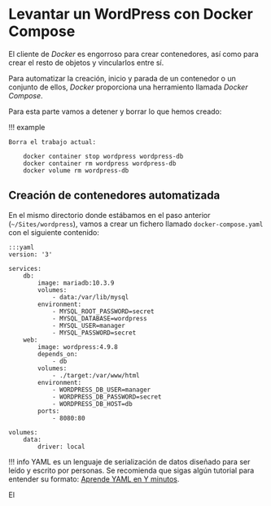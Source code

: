 # Levantar un WordPress con Docker Compose

El cliente de _Docker_ es engorroso para crear contenedores, así como para crear el resto de objetos y vincularlos entre sí.

Para automatizar la creación, inicio y parada de un contenedor o un conjunto de ellos, _Docker_ proporciona una herramiento llamada _Docker Compose_.

Para esta parte vamos a detener y borrar lo que hemos creado:

!!! example

    Borra el trabajo actual:

        docker container stop wordpress wordpress-db
        docker container rm wordpress wordpress-db
        docker volume rm wordpress-db

## Creación de contenedores automatizada

En el mismo directorio donde estábamos en el paso anterior (`~/Sites/wordpress`), vamos a crear un fichero llamado `docker-compose.yaml` con el siguiente contenido:

    :::yaml
    version: '3'

    services:
        db:
            image: mariadb:10.3.9
            volumes:
                - data:/var/lib/mysql
            environment:
                - MYSQL_ROOT_PASSWORD=secret
                - MYSQL_DATABASE=wordpress
                - MYSQL_USER=manager
                - MYSQL_PASSWORD=secret
        web:
            image: wordpress:4.9.8
            depends_on:
                - db
            volumes:
                - ./target:/var/www/html
            environment:
                - WORDPRESS_DB_USER=manager
                - WORDPRESS_DB_PASSWORD=secret
                - WORDPRESS_DB_HOST=db
            ports:
                - 8080:80

    volumes:
        data:
            driver: local

!!! info
    YAML es un lenguaje de serialización de datos diseñado para ser leído y escrito por personas. Se recomienda que sigas algún tutorial para entender su formato: [Aprende YAML en Y minutos](https://learnxinyminutes.com/docs/es-es/yaml-es/).

El 
